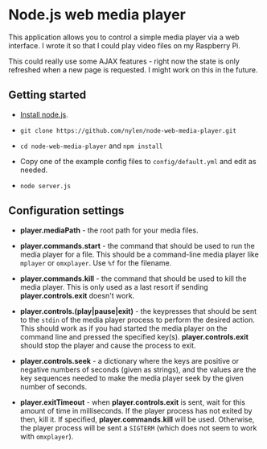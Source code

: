 # Node.js web media player

This application allows you to control a simple media player via a web
interface.  I wrote it so that I could play video files on my Raspberry Pi.

This could really use some AJAX features - right now the state is only
refreshed when a new page is requested.  I might work on this in the future.

## Getting started

- [Install node.js](https://github.com/joyent/node/wiki/Installation).

- `git clone https://github.com/nylen/node-web-media-player.git`

- `cd node-web-media-player` and `npm install`

- Copy one of the example config files to `config/default.yml` and edit as
  needed.

- `node server.js`

## Configuration settings

- **player.mediaPath** - the root path for your media files.

- **player.commands.start** - the command that should be used to run the media
  player for a file.  This should be a command-line media player like `mplayer`
  or `omxplayer`.  Use `%f` for the filename.

- **player.commands.kill** - the command that should be used to kill the media
  player.  This is only used as a last resort if sending
  **player.controls.exit** doesn't work.

- **player.controls.(play|pause|exit)** - the keypresses that should be sent to
  the `stdin` of the media player process to perform the desired action.  This
  should work as if you had started the media player on the command line and
  pressed the specified key(s).  **player.controls.exit** should stop the
  player and cause the process to exit.

- **player.controls.seek** - a dictionary where the keys are positive or
  negative numbers of seconds (given as strings), and the values are the key
  sequences needed to make the media player seek by the given number of
  seconds.

- **player.exitTimeout** - when **player.controls.exit** is sent, wait for this
  amount of time in milliseconds.  If the player process has not exited by
  then, kill it.  If specified, **player.commands.kill** will be used.
  Otherwise, the player process will be sent a `SIGTERM` (which does not seem
  to work with `omxplayer`).
